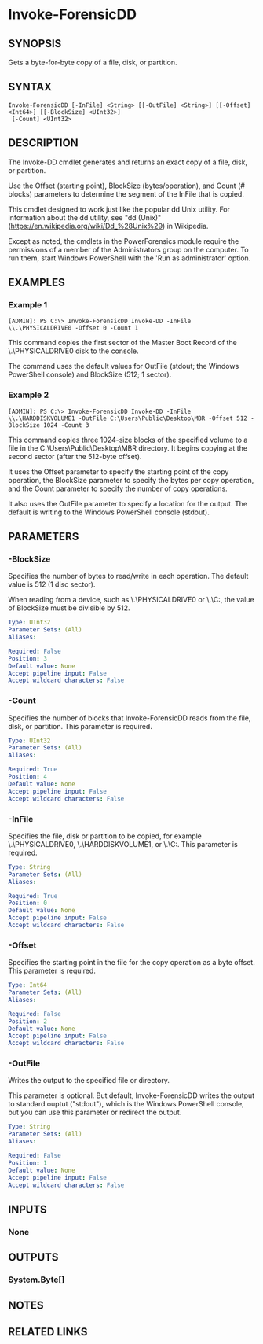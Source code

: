 # Invoke-ForensicDD

## SYNOPSIS
Gets a byte-for-byte copy of a file, disk, or partition.

## SYNTAX

```
Invoke-ForensicDD [-InFile] <String> [[-OutFile] <String>] [[-Offset] <Int64>] [[-BlockSize] <UInt32>]
 [-Count] <UInt32>
```

## DESCRIPTION
The Invoke-DD cmdlet generates and returns an exact copy of a file, disk, or partition. 

Use the Offset (starting point), BlockSize (bytes/operation), and Count (# blocks) parameters to determine the segment of the InFile that is copied.

This cmdlet designed to work just like the popular dd Unix utility. For information about the dd utility, see "dd (Unix)" (https://en.wikipedia.org/wiki/Dd_%28Unix%29) in Wikipedia.

Except as noted, the cmdlets in the PowerForensics module require the permissions of a member of the Administrators group on the computer. To run them, start Windows PowerShell with the 'Run as administrator' option.

## EXAMPLES

### Example 1
```
[ADMIN]: PS C:\> Invoke-ForensicDD Invoke-DD -InFile \\.\PHYSICALDRIVE0 -Offset 0 -Count 1
```

This command copies the first sector of the Master Boot Record of the
\\.\PHYSICALDRIVE0 disk to the console.

The command uses the default values for OutFile (stdout; the Windows PowerShell console) and BlockSize (512; 1 sector).

### Example 2
```
[ADMIN]: PS C:\> Invoke-ForensicDD Invoke-DD -InFile \\.\HARDDISKVOLUME1 -OutFile C:\Users\Public\Desktop\MBR -Offset 512 -BlockSize 1024 -Count 3
```

This command copies three 1024-size blocks of the specified volume to a file in the C:\Users\Public\Desktop\MBR directory. It begins copying at the second sector (after the 512-byte offset).

It uses the Offset parameter to specify the starting point of the copy operation, the BlockSize parameter to specify the bytes per copy operation, and the Count parameter to specify the number of copy operations. 

It also uses the OutFile parameter to specify a location for the output. The default is writing to the Windows PowerShell console (stdout).

## PARAMETERS

### -BlockSize
Specifies the number of bytes to read/write in each operation. The default value is 512 (1 disc sector).

When reading from a device, such as \\.\PHYSICALDRIVE0 or \\.\C:, the value of BlockSize must be divisible by 512.

```yaml
Type: UInt32
Parameter Sets: (All)
Aliases: 

Required: False
Position: 3
Default value: None
Accept pipeline input: False
Accept wildcard characters: False
```

### -Count
Specifies the number of blocks that Invoke-ForensicDD reads from the file, disk, or partition. This parameter is required.

```yaml
Type: UInt32
Parameter Sets: (All)
Aliases: 

Required: True
Position: 4
Default value: None
Accept pipeline input: False
Accept wildcard characters: False
```

### -InFile
Specifies the file, disk or partition to be copied, for example \\.\PHYSICALDRIVE0, \\.\HARDDISKVOLUME1, or \\.\C:. This parameter is required.

```yaml
Type: String
Parameter Sets: (All)
Aliases: 

Required: True
Position: 0
Default value: None
Accept pipeline input: False
Accept wildcard characters: False
```

### -Offset
Specifies the starting point in the file for the copy operation as a byte offset. This parameter is required.

```yaml
Type: Int64
Parameter Sets: (All)
Aliases: 

Required: False
Position: 2
Default value: None
Accept pipeline input: False
Accept wildcard characters: False
```

### -OutFile
Writes the output to the specified file or directory. 

This parameter is optional. But default, Invoke-ForensicDD writes the output to standard ouptut ("stdout"), which is the Windows PowerShell console, but you can use this parameter or redirect the output.

```yaml
Type: String
Parameter Sets: (All)
Aliases: 

Required: False
Position: 1
Default value: None
Accept pipeline input: False
Accept wildcard characters: False
```

## INPUTS

### None


## OUTPUTS

### System.Byte[]

## NOTES

## RELATED LINKS

